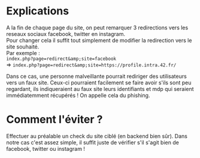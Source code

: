 # Explications

A la fin de chaque page du site, on peut remarquer 3 redirections vers les reseaux sociaux facebook, twitter en instagram.  
Pour changer cela il suffit tout simplement de modifier la redirection vers le site souhaité.  
Par exemple :  
`index.php?page=redirect&amp;site=facebook`  
=> `index.php?page=redirect&amp;site=https://profile.intra.42.fr/`  
  
Dans ce cas, une personne malveillante pourrait rediriger des utilisateurs vers un faux site. Ceux-ci pourraient facilement se faire avoir s'ils sont peu regardant, ils indiqueraient au faux site leurs identifiants et mdp qui seraient immédiatemment récupérés ! On appelle cela du phishing.

# Comment l'éviter ?

Effectuer au préalable un check du site ciblé (en backend bien sûr). Dans notre cas c'est assez simple, il suffit juste de vérifier s'il s'agit bien de facebook, twitter ou instagram !